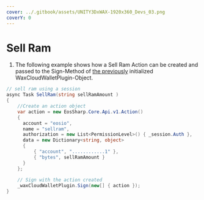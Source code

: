 ```yaml
---
cover: ../.gitbook/assets/UNITY3DxWAX-1920x360_Devs_03.png
coverY: 0
---
```


# Sell Ram

1. The following example shows how a Sell Ram Action can be created and passed to the Sign-Method of [the previously](https://liquiidio.gitbook.io/unity-plugin-suite/v/wcwunity/examples/example\_a) initialized WaxCloudWalletPlugin-Object.

```csharp
// sell ram using a session
async Task SellRam(string sellRamAmount )
{
    //Create an action object
    var action = new EosSharp.Core.Api.v1.Action()
    {
      account = "eosio",
      name = "sellram",
      authorization = new List<PermissionLevel>() { _session.Auth },
      data = new Dictionary<string, object>
      {
          { "account", "............1" },
          { "bytes", sellRamAmount }
      }
    };
		
    // Sign with the action created
    _waxCloudWalletPlugin.Sign(new[] { action });
}
```
